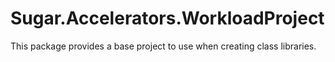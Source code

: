 # Sugar.Accelerators.WorkloadProject

This package provides a base project to use when creating class libraries.
